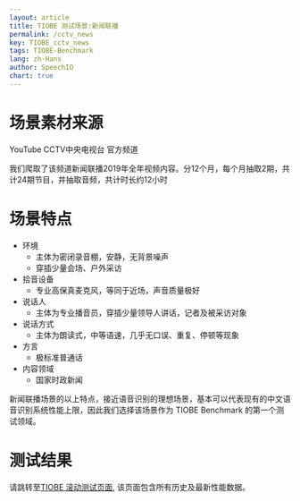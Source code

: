 ```yaml
---
layout: article
title: TIOBE 测试场景:新闻联播
permalink: /cctv_news
key: TIOBE_cctv_news
tags: TIOBE-Benchmark
lang: zh-Hans
author: SpeechIO
chart: true
---
```


# 场景素材来源
YouTube CCTV中央电视台 官方频道

我们爬取了该频道新闻联播2019年全年视频内容。分12个月，每个月抽取2期，共计24期节目，并抽取音频，共计时长约12小时

# 场景特点
* 环境
  * 主体为密闭录音棚，安静，无背景噪声
  * 穿插少量会场、户外采访
* 拾音设备
  * 专业高保真麦克风，等同于近场，声音质量极好
* 说话人
  * 主体为专业播音员，穿插少量领导人讲话，记者及被采访对象
* 说话方式
  * 主体为朗读式，中等语速，几乎无口误、重复、停顿等现象
* 方言
  * 极标准普通话
* 内容领域
  * 国家时政新闻

新闻联播场景的以上特点，接近语音识别的理想场景，基本可以代表现有的中文语音识别系统性能上限，因此我们选择该场景作为 TIOBE Benchmark 的第一个测试领域。

# 测试结果
请跳转至[TIOBE 滚动测试页面](/timeline#场景新闻联播), 该页面包含所有历史及最新性能数据。
